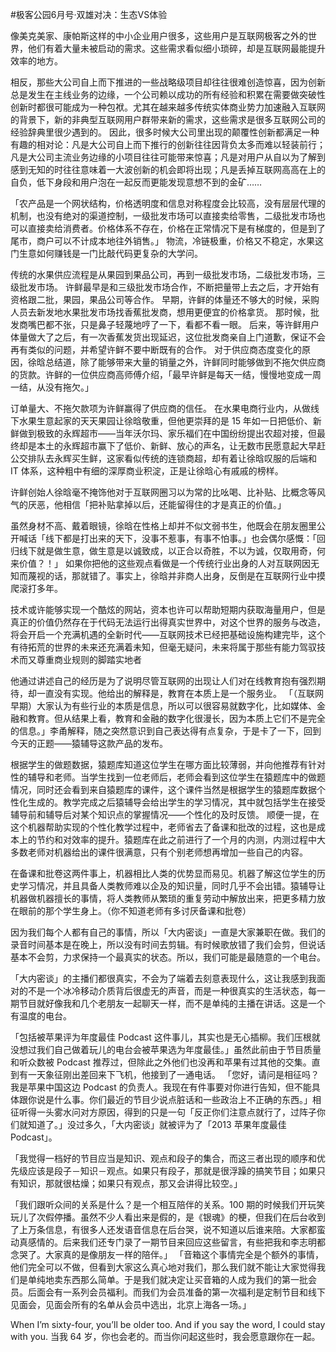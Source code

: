 #﻿极客公园6月号·双雄对决：生态VS体验

像美克美家、康帕斯这样的中小企业用户很多，这些用户是互联网极客之外的世界，他们有着大量未被启动的需求。这些需求看似细小琐碎，却是互联网最能提升效率的地方。

相反，那些大公司自上而下推进的一些战略级项目却往往很难创造惊喜，因为创新总是发生在主线业务的边缘，一个公司赖以成功的所有经验和积累在需要做突破性创新时都很可能成为一种包袱。尤其在越来越多传统实体商业势力加速融入互联网的背景下，新的非典型互联网用户群带来新的需求，这些需求是很多互联网公司的经验辞典里很少遇到的。 因此，很多时候大公司里出现的颠覆性创新都满足一种有趣的相对论：凡是大公司自上而下推行的创新往往因背负太多而难以轻装前行；凡是大公司主流业务边缘的小项目往往可能带来惊喜；凡是对用户从自以为了解到感到无知的时往往意味着一大波创新的机会即将出现；凡是丢掉互联网高高在上的自负，低下身段和用户泡在一起反而更能发现意想不到的金矿……

「农产品是一个网状结构，价格透明度和信息对称程度会比较高，没有层层代理的机制，也没有绝对的渠道控制，一级批发市场可以直接卖给零售，二级批发市场也可以直接卖给消费者。价格体系不存在，价格在正常情况下是有梯度的，但是到了尾市，商户可以不计成本地往外销售。」 物流，冷链极重，价格又不稳定，水果这门生意如何赚钱是一门比敲代码更复杂的大学问。

传统的水果供应流程是从果园到果品公司，再到一级批发市场，二级批发市场，三级批发市场。 许鲜最早是和三级批发市场合作，不断把量带上去之后，才开始有资格跟二批，果园，果品公司等合作。 早期，许鲜的体量还不够大的时候，采购人员去新发地水果批发市场找香蕉批发商，想用更便宜的价格拿货。 那时候，批发商嘴巴都不张，只是鼻子轻蔑地哼了一下，看都不看一眼。 后来，等许鲜用户体量做大了之后，有一次香蕉发货出现延迟，这位批发商亲自上门道歉，保证不会再有类似的问题，并希望许鲜不要中断既有的合作。 对于供应商态度变化的原因，徐晗总结道，除了能够带来大量的销量之外，许鲜同时能够做到不拖欠供应商的货款。许鲜的一位供应商高师傅介绍，「最早许鲜是每天一结，慢慢地变成一周一结，从没有拖欠。」

订单量大、不拖欠款项为许鲜赢得了供应商的信任。 在水果电商行业内，从做线下水果生意起家的天天果园让徐晗敬重，但他更崇拜的是 15 年如一日把低价、新鲜做到极致的永辉超市——当年沃尔玛、家乐福们在中国纷纷提出农超对接，但最终却是本土的永辉超市赢下了低价、新鲜、放心的声名，让无数市民愿意起大早赶公交排队去永辉买生鲜，这家看似传统的连锁商超，却有着让徐晗叹服的后端和 IT 体系，这种粗中有细的深厚商业积淀，正是让徐晗心有戚戚的榜样。

许鲜创始人徐晗毫不掩饰他对于互联网圈习以为常的比吆喝、比补贴、比概念等风气的厌恶，他相信「把补贴拿掉以后，还能留得住的才是真正的价值。」

虽然身材不高、戴着眼镜，徐晗在性格上却并不似文弱书生，他既会在朋友圈里公开喊话「线下都是打出来的天下，没事不惹事，有事不怕事。」也会偶尔感慨：「回归线下就是做生意，做生意是以诚致成，以正合以奇胜，不以为诚，仅取用奇，何来价值？！」 如果你把他的这些观点看做是一个传统行业出身的人对互联网因无知而蔑视的话，那就错了。事实上，徐晗并非商人出身，反倒是在互联网行业中摸爬滚打多年。

技术或许能够实现一个酷炫的网站，资本也许可以帮助短期内获取海量用户，但是真正的价值仍然存在于代码无法运行出得真实世界中，对这个世界的服务与改造，将会开启一个充满机遇的全新时代——互联网技术已经把基础设施构建完毕，这个有待拓荒的世界的未来还充满着未知，但毫无疑问，未来将属于那些有能力驾驭技术而又尊重商业规则的脚踏实地者

他通过讲述自己的经历是为了说明尽管互联网的出现让人们对在线教育抱有强烈期待，却一直没有实现。他给出的解释是，教育在本质上是一个服务业。 「（互联网早期）大家认为有些行业的本质是信息，所以可以很容易就数字化，比如媒体、金融和教育。但从结果上看，教育和金融的数字化很漫长，因为本质上它们不是完全的信息。」李甬解释，随之突然意识到自己表达得有点复杂，于是卡了一下，回到今天的正题——猿辅导这款产品的发布。

根据学生的做题数据，猿题库知道这位学生在哪方面比较薄弱，并向他推荐有针对性的辅导和老师。当学生找到一位老师后，老师会看到这位学生在猿题库中的做题情况，同时还会看到来自猿题库的课件，这个课件当然是根据学生的猿题库数据个性化生成的。教学完成之后猿辅导会给出学生的学习情况，其中就包括学生在接受辅导前和辅导后对某个知识点的掌握情况——个性化的及时反馈。 顺便一提，在这个机器帮助实现的个性化教学过程中，老师省去了备课和批改的过程，这也是成本上的节约和对效率的提升。猿题库在此之前进行了一个月的内测，内测过程中大多数老师对机器给出的课件很满意，只有个别老师想再增加一些自己的内容。

在备课和批卷这两件事上，机器相比人类的优势显而易见。机器了解这位学生的历史学习情况，并且具备人类教师难以企及的知识量，同时几乎不会出错。猿辅导让机器做机器擅长的事情，将人类教师从繁琐的重复劳动中解放出来，把更多精力放在眼前的那个学生身上。（你不知道老师有多讨厌备课和批卷）

因为我们每个人都有自己的事情，所以「大内密谈」一直是大家兼职在做。我们的录音时间基本是在晚上，所以没有时间去剪辑。有时候歌放错了我们会剪，但说话基本不会剪，力求保持一个最真实的状态。所以，我们可能是最随意的一个电台。

「大内密谈」的主播们都很真实，不会为了端着去刻意表现什么，这让我感到我面对的不是一个冰冷移动介质背后很虚无的声音，而是一种很真实的生活状态，每一期节目就好像我和几个老朋友一起聊天一样，而不是单纯的主播在讲话。这是一个有温度的电台。

「包括被苹果评为年度最佳 Podcast 这件事儿，其实也是无心插柳。我们压根就没想过我们自己做着玩儿的电台会被苹果选为年度最佳。」虽然此前由于节目质量和听众数被 Podcast 推荐过，但除此之外他们也没再和苹果有过其他的交集。直到有一天象征刚出差回来下飞机，他接到了一通电话。 「您好，请问是相征吗？我是苹果中国这边 Podcast 的负责人。我现在有件事要对你进行告知，但不能具体跟你说是什么事。你们最近的节目少说点脏话和一些政治上不正确的东西。」相征听得一头雾水问对方原因，得到的只是一句「反正你们注意点就行了，过阵子你们就知道了。」没过多久，「大内密谈」就被评为了「2013 苹果年度最佳 Podcast」。

「我觉得一档好的节目应当是知识、观点和段子的集合，而这三者出现的顺序和优先级应该是段子－知识－观点。如果只有段子，那就是很浮躁的搞笑节目；如果只有知识，那就很枯燥；如果只有观点，那又会讲得比较空。」

「我们跟听众间的关系是什么？是一个相互陪伴的关系。100 期的时候我们开玩笑玩儿了次假停播。虽然不少人看出来是假的，是《银魂》的梗，但我们在后台收到了上万条信息，有很多人还发语音信息在后台哭，说不知道以后谁来陪。大家都蛮动真感情的。后来我们还专门录了一期节目来回应这些留言，有些把我和李志明都念哭了。大家真的是像朋友一样的陪伴。」 「音箱这个事情完全是个额外的事情，他们完全可以不做，但看到大家这么真心地对我们，那么我们就不能让大家觉得我们是单纯地卖东西那么简单。于是我们就决定让买音箱的人成为我们的第一批会员。后面会有一系列会员福利。而我们为会员准备的第一次福利是定制节目和线下见面会，见面会所有的名单从会员中选出，北京上海各一场。」

When I’m sixty-four, you’ll be older too. And if you say the word, I could stay with you. 当我 64 岁，你也会老的。而当你问起这些时，我会愿意跟你在一起。

